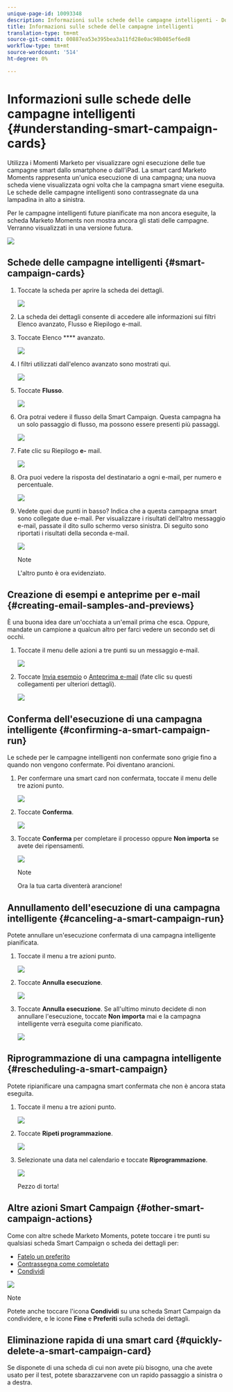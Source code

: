 ```yaml
---
unique-page-id: 10093348
description: Informazioni sulle schede delle campagne intelligenti - Documenti Marketo - Documentazione del prodotto
title: Informazioni sulle schede delle campagne intelligenti
translation-type: tm+mt
source-git-commit: 00887ea53e395bea3a11fd28e0ac98b085ef6ed8
workflow-type: tm+mt
source-wordcount: '514'
ht-degree: 0%

---
```



# Informazioni sulle schede delle campagne intelligenti {#understanding-smart-campaign-cards}

Utilizza i Momenti Marketo per visualizzare ogni esecuzione delle tue campagne smart dallo smartphone o dall’iPad. La smart card Marketo Moments rappresenta un&#39;unica esecuzione di una campagna; una nuova scheda viene visualizzata ogni volta che la campagna smart viene eseguita. Le schede delle campagne intelligenti sono contrassegnate da una lampadina in alto a sinistra.

Per le campagne intelligenti future pianificate ma non ancora eseguite, la scheda Marketo Moments non mostra ancora gli stati delle campagne. Verranno visualizzati in una versione futura.

![](assets/image2015-9-23-10-3a1-3a5.png)

## Schede delle campagne intelligenti {#smart-campaign-cards}

1. Toccate la scheda per aprire la scheda dei dettagli.

   ![](assets/image2015-9-21-11-3a7-3a52.png)

1. La scheda dei dettagli consente di accedere alle informazioni sui filtri Elenco avanzato, Flusso e Riepilogo e-mail.
1. Toccate Elenco **** avanzato.

   ![](assets/image2015-9-21-13-3a31-3a49.png)

1. I filtri utilizzati dall&#39;elenco avanzato sono mostrati qui.

   ![](assets/image2015-9-21-13-3a35-3a29.png)

1. Toccate **Flusso**.

   ![](assets/image2015-9-21-13-3a37-3a20.png)

1. Ora potrai vedere il flusso della Smart Campaign. Questa campagna ha un solo passaggio di flusso, ma possono essere presenti più passaggi.

   ![](assets/image2015-9-22-15-3a8-3a12.png)

1. Fate clic su Riepilogo **e-** mail.

   ![](assets/image2015-9-21-13-3a51-3a7.png)

1. Ora puoi vedere la risposta del destinatario a ogni e-mail, per numero e percentuale.

   ![](assets/image2015-9-21-13-3a59-3a29.png)

1. Vedete quei due punti in basso? Indica che a questa campagna smart sono collegate due e-mail. Per visualizzare i risultati dell’altro messaggio e-mail, passate il dito sullo schermo verso sinistra. Di seguito sono riportati i risultati della seconda e-mail.

   ![](assets/image2015-9-21-14-3a4-3a51.png)

   >[!NOTE]
   >
   >L&#39;altro punto è ora evidenziato.

## Creazione di esempi e anteprime per e-mail {#creating-email-samples-and-previews}

È una buona idea dare un&#39;occhiata a un&#39;email prima che esca. Oppure, mandate un campione a qualcun altro per farci vedere un secondo set di occhi.

1. Toccate il menu delle azioni a tre punti su un messaggio e-mail.

   ![](assets/image2015-9-22-14-3a54-3a12.png)

1. Toccate [Invia esempio](../../../../../product-docs/core-marketo-concepts/mobile-apps/marketo-moments/working-with-moments/sending-a-sample.md) o [Anteprima e-mail](../../../../../product-docs/core-marketo-concepts/mobile-apps/marketo-moments/working-with-moments/previewing-an-email.md) (fate clic su questi collegamenti per ulteriori dettagli).

   ![](assets/image2015-9-22-14-3a52-3a11.png)

## Conferma dell&#39;esecuzione di una campagna intelligente {#confirming-a-smart-campaign-run}

Le schede per le campagne intelligenti non confermate sono grigie fino a quando non vengono confermate. Poi diventano arancioni.

1. Per confermare una smart card non confermata, toccate il menu delle tre azioni punto.

   ![](assets/image2015-9-23-10-3a43-3a23.png)

1. Toccate **Conferma**.

   ![](assets/image2015-9-23-10-3a45-3a51.png)

1. Toccate **Conferma** per completare il processo oppure **Non importa** se avete dei ripensamenti.

   ![](assets/image2015-9-23-10-3a47-3a28.png)

   >[!NOTE]
   >
   >Ora la tua carta diventerà arancione!

## Annullamento dell&#39;esecuzione di una campagna intelligente {#canceling-a-smart-campaign-run}

Potete annullare un&#39;esecuzione confermata di una campagna intelligente pianificata.

1. Toccate il menu a tre azioni punto.

   ![](assets/image2015-9-22-14-3a34-3a14.png)

1. Toccate **Annulla esecuzione**.

   ![](assets/image2015-9-22-14-3a35-3a33.png)

1. Toccate **Annulla esecuzione**. Se all&#39;ultimo minuto decidete di non annullare l&#39;esecuzione, toccate **Non importa** mai e la campagna intelligente verrà eseguita come pianificato.

   ![](assets/image2015-9-22-14-3a41-3a26.png)

## Riprogrammazione di una campagna intelligente {#rescheduling-a-smart-campaign}

Potete ripianificare una campagna smart confermata che non è ancora stata eseguita.

1. Toccate il menu a tre azioni punto.

   ![](assets/image2015-9-22-14-3a11-3a25.png)

1. Toccate **Ripeti programmazione**.

   ![](assets/image2015-9-22-14-3a13-3a25.png)

1. Selezionate una data nel calendario e toccate **Riprogrammazione**.

   ![](assets/image2015-9-22-14-3a16-3a56.png)

   Pezzo di torta!

## Altre azioni Smart Campaign {#other-smart-campaign-actions}

Come con altre schede Marketo Moments, potete toccare i tre punti su qualsiasi scheda Smart Campaign o scheda dei dettagli per:

* [Fatelo un preferito](../../../../../product-docs/core-marketo-concepts/mobile-apps/marketo-moments/working-with-moments/creating-a-favorite.md)
* [Contrassegna come completato](../../../../../product-docs/core-marketo-concepts/mobile-apps/marketo-moments/working-with-moments/marking-it-done.md)
* [Condividi](../../../../../product-docs/core-marketo-concepts/mobile-apps/marketo-moments/working-with-moments/sharing-a-moment.md)

![](assets/image2015-9-21-14-3a38-3a19.png)

>[!NOTE]
>
>Potete anche toccare l&#39;icona **Condividi** su una scheda Smart Campaign da condividere, e le icone **Fine** e **Preferiti** sulla scheda dei dettagli.

## Eliminazione rapida di una smart card {#quickly-delete-a-smart-campaign-card}

Se disponete di una scheda di cui non avete più bisogno, una che avete usato per il test, potete sbarazzarvene con un rapido passaggio a sinistra o a destra.
